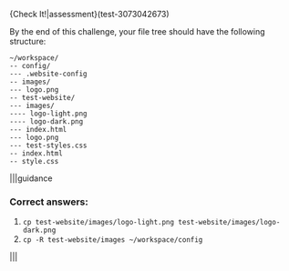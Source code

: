 {Check It!|assessment}(test-3073042673)

By the end of this challenge, your file tree should have the following structure:

```
~/workspace/
-- config/
--- .website-config
-- images/
--- logo.png
-- test-website/
--- images/
---- logo-light.png
---- logo-dark.png
--- index.html
--- logo.png
--- test-styles.css
-- index.html
-- style.css

```

|||guidance
### Correct answers:
1. `cp test-website/images/logo-light.png test-website/images/logo-dark.png`
2. `cp -R test-website/images ~/workspace/config`

|||